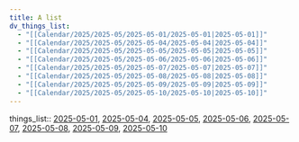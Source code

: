 ```yaml
---
title: A list
dv_things_list:
  - "[[Calendar/2025/2025-05/2025-05-01/2025-05-01|2025-05-01]]"
  - "[[Calendar/2025/2025-05/2025-05-04/2025-05-04|2025-05-04]]"
  - "[[Calendar/2025/2025-05/2025-05-05/2025-05-05|2025-05-05]]"
  - "[[Calendar/2025/2025-05/2025-05-06/2025-05-06|2025-05-06]]"
  - "[[Calendar/2025/2025-05/2025-05-07/2025-05-07|2025-05-07]]"
  - "[[Calendar/2025/2025-05/2025-05-08/2025-05-08|2025-05-08]]"
  - "[[Calendar/2025/2025-05/2025-05-09/2025-05-09|2025-05-09]]"
  - "[[Calendar/2025/2025-05/2025-05-10/2025-05-10|2025-05-10]]"
---
```


things_list:: [2025-05-01](app://obsidian.md/Calendar/2025/2025-05/2025-05-01/2025-05-01.md), [2025-05-04](app://obsidian.md/Calendar/2025/2025-05/2025-05-04/2025-05-04.md), [2025-05-05](app://obsidian.md/Calendar/2025/2025-05/2025-05-05/2025-05-05.md), [2025-05-06](app://obsidian.md/Calendar/2025/2025-05/2025-05-06/2025-05-06.md), [2025-05-07](app://obsidian.md/Calendar/2025/2025-05/2025-05-07/2025-05-07.md), [2025-05-08](app://obsidian.md/Calendar/2025/2025-05/2025-05-08/2025-05-08.md), [2025-05-09](app://obsidian.md/Calendar/2025/2025-05/2025-05-09/2025-05-09.md), [2025-05-10](app://obsidian.md/Calendar/2025/2025-05/2025-05-10/2025-05-10.md)
